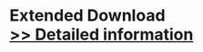 # Extended Download<br />[>> Detailed information](https://secure.shareit.com/shareit/product.html?productid=300745928&affiliateid=200057808)